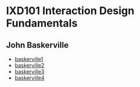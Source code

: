 IXD101 Interaction Design Fundamentals
======================================

John Baskerville
----------------
- [baskerville1](https://csheridan16.github.io/john_baskerville/baskerville1.html)
- [baskerville2](https://csheridan16.github.io/john_baskerville/baskerville2.html)
- [baskerville3](https://csheridan16.github.io/john_baskerville/baskerville3.html)
- [baskerville4](https://csheridan16.github.io/john_baskerville/baskerville4.html)